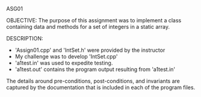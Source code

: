ASG01

OBJECTIVE: 
The purpose of this assignment was to implement a class containing data and methods for a set of integers in a static array.

DESCRIPTION:
- 'Assign01.cpp' and 'IntSet.h' were provided by the instructor
- My challenge was to develop 'IntSet.cpp' 
- 'a1test.in' was used to expedite testing. 
- 'a1test.out' contains the program output resulting from 'a1test.in'

The details around pre-conditions, post-conditions, and invariants are captured by the documentation that is included in each of the program files.
